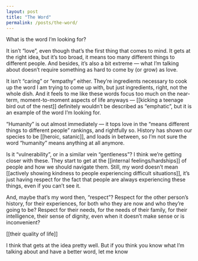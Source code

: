 ```yaml
---
layout: post
title: "The Word"
permalink: /posts/the-word/
---
```


What is the word I’m looking for?

It isn’t “love”, even though that’s the first thing that comes to mind. It gets at the right idea, but it’s too broad, it means too many different things to different people. And besides, it’s also a bit extreme — what I’m talking about doesn’t require something as hard to come by (or grow) as love.

It isn’t “caring” or “empathy” either. They’re ingredients necessary to cook up the word I am trying to come up with, but just ingredients, right, not the whole dish. And it feels to me like these words focus too much on the near-term, moment-to-moment aspects of life anyways — [[kicking a teenage bird out of the nest]] definitely wouldn’t be described as “emphatic”, but it is an example of the word I’m looking for.

“Humanity” is out almost immediately — it tops love in the “means different things to different people” rankings, and rightfully so. History has shown our species to be [[heroic, satanic]], and loads in between, so I’m not sure the word “humanity” means anything at all anymore.

Is it “vulnerability”, or in a similar vein “gentleness”? I think we’re getting closer with these. They start to get at the [[internal feelings/hardships]] of people and how we should navigate them. Still, my word doesn’t mean [[actively showing kindness to people experiencing difficult situations]], it’s just having respect for the fact that people are always experiencing these things, even if you can’t see it.

And, maybe that’s my word then, “respect”? Respect for the other person’s history, for their experiences, for both who they are now and who they’re going to be? Respect for their needs, for the needs of their family, for their intelligence, their sense of dignity, even when it doesn’t make sense or is inconvenient?

[[their quality of life]]

I think that gets at the idea pretty well. But if you think you know what I’m talking about and have a better word, let me know
